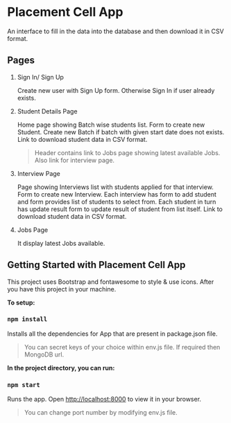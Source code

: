 # Placement Cell App
An interface to fill in the data into the database and then download it in CSV format.

## Pages
1.  Sign In/ Sign Up

    Create new user with Sign Up form. Otherwise Sign In if user already exists.

2. Student Details Page

    Home page showing Batch wise students list. Form to create new Student. 
    Create new Batch if batch with given start date does not exists.
    Link to download student data in CSV format.

    > Header contains link to Jobs page showing latest available Jobs. Also link for interview page.

3. Interview Page

    Page showing Interviews list with students applied for that interview. Form to create new Interview.
    Each interview has form to add student and form provides list of students to select from.
    Each student in turn has update result form to update result of student from list itself.
    Link to download student data in CSV format.

4. Jobs Page

    It display latest Jobs available.


## Getting Started with Placement Cell App

This project uses Bootstrap and fontawesome to style & use icons.
After you have this project in your machine.

**To setup:**

### `npm install`

Installs all the dependencies for App that are present in package.json file.

> You can secret keys of your choice within env.js file. If required then MongoDB url.

**In the project directory, you can run:**

### `npm start`

Runs the app.
Open [http://localhost:8000](http://localhost:8000) to view it in your browser.

> You can change port number by modifying env.js file.
